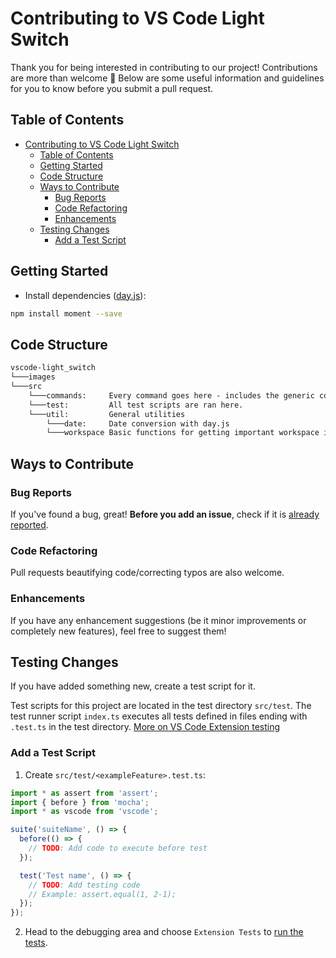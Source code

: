 # Contributing to VS Code Light Switch

Thank you for being interested in contributing to our project! Contributions are more than welcome 🕺 Below are some useful information and guidelines for you to know before you submit a pull request.

## Table of Contents

- [Contributing to VS Code Light Switch](#contributing-to-vs-code-light-switch)
  - [Table of Contents](#table-of-contents)
  - [Getting Started](#getting-started)
  - [Code Structure](#code-structure)
  - [Ways to Contribute](#ways-to-contribute)
    - [Bug Reports](#bug-reports)
    - [Code Refactoring](#code-refactoring)
    - [Enhancements](#enhancements)
  - [Testing Changes](#testing-changes)
    - [Add a Test Script](#add-a-test-script)

## Getting Started

- Install dependencies ([day.js](https://day.js.org/en/)):

```sh
npm install moment --save
```

## Code Structure

```txt
vscode-light_switch
└───images
└───src
    └───commands:     Every command goes here - includes the generic command binder
    └───test:         All test scripts are ran here.
    └───util:         General utilities
        └───date:     Date conversion with day.js
        └───workspace Basic functions for getting important workspace information

```

## Ways to Contribute

### Bug Reports

If you've found a bug, great! **Before you add an issue**, check if it is [already reported](https://github.com/timrodz/vscode-light_switch/issues).

### Code Refactoring

Pull requests beautifying code/correcting typos are also welcome.

### Enhancements

If you have any enhancement suggestions (be it minor improvements or completely new features), feel free to suggest them!

## Testing Changes

If you have added something new, create a test script for it.

Test scripts for this project are located in the test directory `src/test`. The test runner script `index.ts` executes all tests defined in files ending with `.test.ts` in the test directory. [More on VS Code Extension testing](https://code.visualstudio.com/api/working-with-extensions/testing-extension)

### Add a Test Script

1. Create `src/test/<exampleFeature>.test.ts`:

```ts
import * as assert from 'assert';
import { before } from 'mocha';
import * as vscode from 'vscode';

suite('suiteName', () => {
  before(() => {
    // TODO: Add code to execute before test
  });

  test('Test name', () => {
    // TODO: Add testing code
    // Example: assert.equal(1, 2-1);
  });
});
```

2. Head to the debugging area and choose `Extension Tests` to [run the tests](https://code.visualstudio.com/api/working-with-extensions/testing-extension/debug.mp4).
